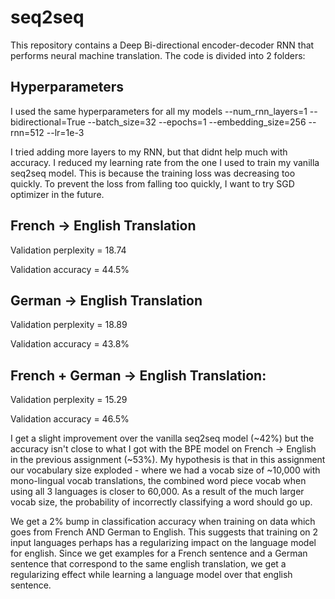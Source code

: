 # seq2seq

This repository contains a Deep Bi-directional encoder-decoder RNN that performs neural machine translation. The code is divided into 2 folders:

## Hyperparameters
I used the same hyperparameters for all my models
--num_rnn_layers=1
--bidirectional=True
--batch_size=32 
--epochs=1 
--embedding_size=256 
--rnn=512 
--lr=1e-3

I tried adding more layers to my RNN, but that didnt help much with accuracy.
I reduced my learning rate from the one I used to train my vanilla seq2seq model. This is because the training loss was decreasing too quickly.
To prevent the loss from falling too quickly, I want to try SGD optimizer in the future. 

## French -> English Translation
Validation perplexity = 18.74

Validation accuracy = 44.5%

## German -> English Translation
Validation perplexity = 18.89

Validation accuracy = 43.8%

## French + German -> English Translation:
Validation perplexity = 15.29

Validation accuracy = 46.5%

I get a slight improvement over the vanilla seq2seq model (~42%) but the accuracy isn't close to what I got with the BPE model on French -> English in the previous assignment (~53%).
My hypothesis is that in this assignment our vocabulary size exploded - where we had a vocab size of ~10,000 with mono-lingual vocab translations, the combined word piece vocab when using all 3 languages is closer to 60,000.
As a result of the much larger vocab size, the probability of incorrectly classifying a word should go up. 

We get a 2% bump in classification accuracy when training on data which goes from French AND German to English. This suggests that training on 2 input languages perhaps has a regularizing impact on the language model for english. Since we get examples for a French sentence and a German sentence that correspond to the same english translation, we get a regularizing effect while learning a language model over that english sentence.
